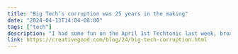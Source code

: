 ```yaml
---
title: "Big Tech’s corruption was 25 years in the making"
date: "2024-04-13T14:04-08:00"
tags: ["tech"]
description: "I had some fun on the April 1st Techtonic last week, broadcasting an hour of tech news from 1999. The episode page is here; click “Pop-up player” to listen."
link: https://creativegood.com/blog/24/big-tech-corruption.html
---
```

